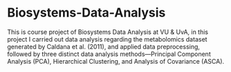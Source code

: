 # Biosystems-Data-Analysis
This is course project of Biosystems Data Analysis at VU & UvA, in this project I carried out data analysis regarding the metabolomics dataset generated by Caldana et al. (2011), and applied data preprocessing, followed by three distinct data analysis methods—Principal Component Analysis (PCA), Hierarchical Clustering, and Analysis of Covariance (ASCA).
